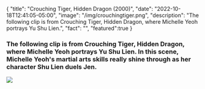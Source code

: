 {
  "title": "Crouching Tiger, Hidden Dragon (2000)",
  "date": "2022-10-18T12:41:05-05:00",
  "image": "/img/crouchingtiger.png",
  "description": "The following clip is from Crouching Tiger, Hidden Dragon, where Michelle Yeoh portrays Yu Shu Lien.",
  "fact": "",
  "featured":true
}

### The following clip is from Crouching Tiger, Hidden Dragon, where Michelle Yeoh portrays Yu Shu Lien. In this scene, Michelle Yeoh's martial arts skills really shine through as her character Shu Lien duels Jen.

[![](/img/crouchingtiger.png)](https://www.youtube.com/watch?v=mf0reiFb3ks)
